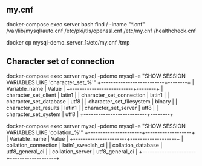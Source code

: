 ## my.cnf
docker-compose exec server bash
find / -iname "*.cnf"
/var/lib/mysql/auto.cnf
/etc/pki/tls/openssl.cnf
/etc/my.cnf
/healthcheck.cnf

docker cp mysql-demo_server_1:/etc/my.cnf /tmp

## Character set of connection
docker-compose exec server mysql -pdemo mysql -e "SHOW SESSION VARIABLES LIKE 'character\_set\_%'"
+--------------------------+--------+
| Variable_name            | Value  |
+--------------------------+--------+
| character_set_client     | latin1 |
| character_set_connection | latin1 |
| character_set_database   | utf8   |
| character_set_filesystem | binary |
| character_set_results    | latin1 |
| character_set_server     | utf8   |
| character_set_system     | utf8   |
+--------------------------+--------+

docker-compose exec server mysql -pdemo mysql -e "SHOW SESSION VARIABLES LIKE 'collation\_%'"
+----------------------+-------------------+
| Variable_name        | Value             |
+----------------------+-------------------+
| collation_connection | latin1_swedish_ci |
| collation_database   | utf8_general_ci   |
| collation_server     | utf8_general_ci   |
+----------------------+-------------------+

